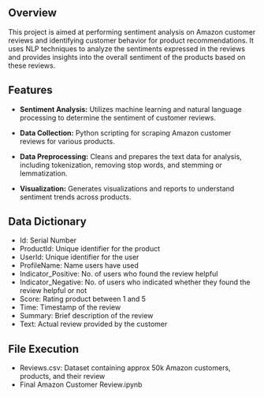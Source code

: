 
## Overview
This project is aimed at performing sentiment analysis on Amazon customer reviews and identifying customer behavior for product recommendations. It uses NLP techniques to analyze the sentiments expressed in the reviews and provides insights into the overall sentiment of the products based on these reviews.

## Features

- **Sentiment Analysis:** Utilizes machine learning and natural language processing to determine the sentiment of customer reviews.

- **Data Collection:** Python scripting for scraping Amazon customer reviews for various products.

- **Data Preprocessing:** Cleans and prepares the text data for analysis, including tokenization, removing stop words, and stemming or lemmatization.

- **Visualization:** Generates visualizations and reports to understand sentiment trends across products.


## Data Dictionary

* Id: Serial Number<br>
* ProductId: Unique identifier for the product<br>  
* UserId: Unique identifier for the user<br>
* ProfileName: Name users have used<br>
* Indicator_Positive: No. of users who found the review helpful<br>
* Indicator_Negative: No. of users who indicated whether they found the review helpful or not<br>
* Score: Rating product between 1 and 5<br>
* Time: Timestamp of the review<br>
* Summary: Brief description of the review<br>
* Text: Actual review provided by the customer<br>

## File Execution
* Reviews.csv: Dataset containing approx 50k Amazon customers, products, and their review<br>
* Final Amazon Customer Review.ipynb




